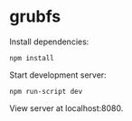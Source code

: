 grubfs
======

Install dependencies:

```
npm install
```

Start development server:

```
npm run-script dev
```

View server at localhost:8080.
